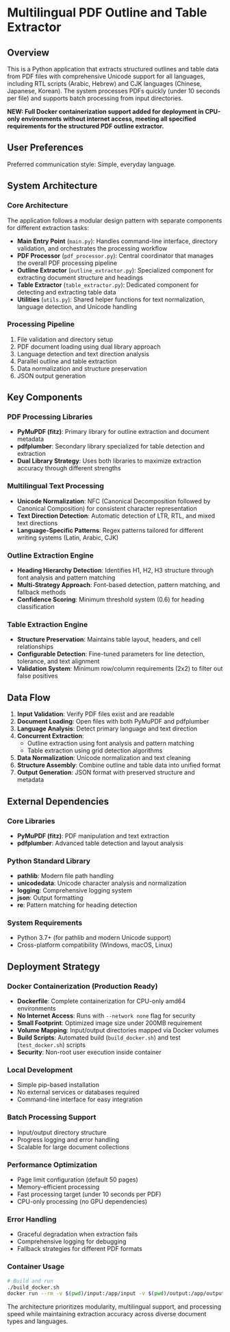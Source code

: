 # Multilingual PDF Outline and Table Extractor

## Overview

This is a Python application that extracts structured outlines and table data from PDF files with comprehensive Unicode support for all languages, including RTL scripts (Arabic, Hebrew) and CJK languages (Chinese, Japanese, Korean). The system processes PDFs quickly (under 10 seconds per file) and supports batch processing from input directories.

**NEW: Full Docker containerization support added for deployment in CPU-only environments without internet access, meeting all specified requirements for the structured PDF outline extractor.**

## User Preferences

Preferred communication style: Simple, everyday language.

## System Architecture

### Core Architecture
The application follows a modular design pattern with separate components for different extraction tasks:

- **Main Entry Point** (`main.py`): Handles command-line interface, directory validation, and orchestrates the processing workflow
- **PDF Processor** (`pdf_processor.py`): Central coordinator that manages the overall PDF processing pipeline
- **Outline Extractor** (`outline_extractor.py`): Specialized component for extracting document structure and headings
- **Table Extractor** (`table_extractor.py`): Dedicated component for detecting and extracting table data
- **Utilities** (`utils.py`): Shared helper functions for text normalization, language detection, and Unicode handling

### Processing Pipeline
1. File validation and directory setup
2. PDF document loading using dual library approach
3. Language detection and text direction analysis
4. Parallel outline and table extraction
5. Data normalization and structure preservation
6. JSON output generation

## Key Components

### PDF Processing Libraries
- **PyMuPDF (fitz)**: Primary library for outline extraction and document metadata
- **pdfplumber**: Secondary library specialized for table detection and extraction
- **Dual Library Strategy**: Uses both libraries to maximize extraction accuracy through different strengths

### Multilingual Text Processing
- **Unicode Normalization**: NFC (Canonical Decomposition followed by Canonical Composition) for consistent character representation
- **Text Direction Detection**: Automatic detection of LTR, RTL, and mixed text directions
- **Language-Specific Patterns**: Regex patterns tailored for different writing systems (Latin, Arabic, CJK)

### Outline Extraction Engine
- **Heading Hierarchy Detection**: Identifies H1, H2, H3 structure through font analysis and pattern matching
- **Multi-Strategy Approach**: Font-based detection, pattern matching, and fallback methods
- **Confidence Scoring**: Minimum threshold system (0.6) for heading classification

### Table Extraction Engine
- **Structure Preservation**: Maintains table layout, headers, and cell relationships
- **Configurable Detection**: Fine-tuned parameters for line detection, tolerance, and text alignment
- **Validation System**: Minimum row/column requirements (2x2) to filter out false positives

## Data Flow

1. **Input Validation**: Verify PDF files exist and are readable
2. **Document Loading**: Open files with both PyMuPDF and pdfplumber
3. **Language Analysis**: Detect primary language and text direction
4. **Concurrent Extraction**: 
   - Outline extraction using font analysis and pattern matching
   - Table extraction using grid detection algorithms
5. **Data Normalization**: Unicode normalization and text cleaning
6. **Structure Assembly**: Combine outline and table data into unified format
7. **Output Generation**: JSON format with preserved structure and metadata

## External Dependencies

### Core Libraries
- **PyMuPDF (fitz)**: PDF manipulation and text extraction
- **pdfplumber**: Advanced table detection and layout analysis

### Python Standard Library
- **pathlib**: Modern file path handling
- **unicodedata**: Unicode character analysis and normalization
- **logging**: Comprehensive logging system
- **json**: Output formatting
- **re**: Pattern matching for heading detection

### System Requirements
- Python 3.7+ (for pathlib and modern Unicode support)
- Cross-platform compatibility (Windows, macOS, Linux)

## Deployment Strategy

### Docker Containerization (Production Ready)
- **Dockerfile**: Complete containerization for CPU-only amd64 environments
- **No Internet Access**: Runs with `--network none` flag for security
- **Small Footprint**: Optimized image size under 200MB requirement
- **Volume Mapping**: Input/output directories mapped via Docker volumes
- **Build Scripts**: Automated build (`build_docker.sh`) and test (`test_docker.sh`) scripts
- **Security**: Non-root user execution inside container

### Local Development
- Simple pip-based installation
- No external services or databases required
- Command-line interface for easy integration

### Batch Processing Support
- Input/output directory structure
- Progress logging and error handling
- Scalable for large document collections

### Performance Optimization
- Page limit configuration (default 50 pages)
- Memory-efficient processing
- Fast processing target (under 10 seconds per PDF)
- CPU-only processing (no GPU dependencies)

### Error Handling
- Graceful degradation when extraction fails
- Comprehensive logging for debugging
- Fallback strategies for different PDF formats

### Container Usage
```bash
# Build and run
./build_docker.sh
docker run --rm -v $(pwd)/input:/app/input -v $(pwd)/output:/app/output --network none mysolution:latest
```

The architecture prioritizes modularity, multilingual support, and processing speed while maintaining extraction accuracy across diverse document types and languages.
